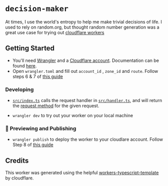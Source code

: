 # `decision-maker`

At times, I use the world's entropy to help me make trivial decisions of life.
I used to rely on random.org, but thought random number generation was a great use case for trying out [cloudflare workers](https://developers.cloudflare.com/workers/)

## Getting Started

* You'll need [Wrangler](https://github.com/cloudflare/wrangler) and a [Cloudflare account](https://dash.cloudflare.com). Documentation can be found [here](https://developers.cloudflare.com/workers/cli-wrangler/install-update).
* Open `wrangler.toml` and fill out `account_id` , `zone_id` and `route`. Follow steps 6 & 7 of [this guide](https://developers.cloudflare.com/workers/get-started/guide#6-preview-your-project)

### Developing

* [`src/index.ts`](./src/index.ts) calls the request handler in [`src/handler.ts`](./src/handler.ts), and will return the [request method](https://developer.mozilla.org/en-US/docs/Web/API/Request/method) for the given request.

* `wrangler dev` to try out your worker on your local machine

### 👀 Previewing and Publishing

* `wrangler publish` to deploy  the worker to your cloudlare account. Follow Step 8 of [this guide](https://developers.cloudflare.com/workers/get-started/guide#8-publish-your-project)

## Credits

This worker was generated using the helpful [workers-typescript-template](https://github.com/cloudflare/workers-typescript-template) by cloudflare.
